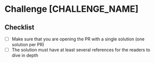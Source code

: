 # Challenge [CHALLENGE_NAME]

## Checklist

- [ ] Make sure that you are opening the PR with a single solution (one solution per PR)
- [ ] The solution must have at least several references for the readers to dive in depth
